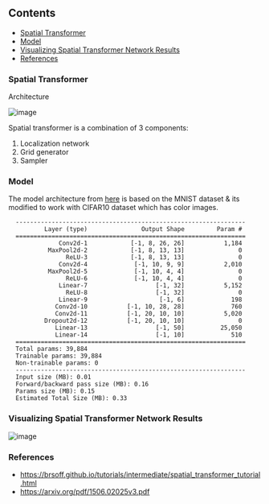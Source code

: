 ## Contents

- [Spatial Transformer](#spatial-transformer)
- [Model](#model)
- [Visualizing Spatial Transformer Network Results](#visualizing-spatial-transformer-network-results) 
- [References](#references) 


### Spatial Transformer

Architecture

![image](https://user-images.githubusercontent.com/47082769/127672712-d4eb0847-cb9c-478a-8278-084ef9649bb7.png)

Spatial transformer is a combination of 3 components:

1. Localization network
2. Grid generator
3. Sampler

### Model

The model architecture from [here](https://brsoff.github.io/tutorials/intermediate/spatial_transformer_tutorial.html) is based on the MNIST dataset & its modified to work with CIFAR10 dataset which has color images. 

      ----------------------------------------------------------------
              Layer (type)               Output Shape         Param #
      ================================================================
                  Conv2d-1            [-1, 8, 26, 26]           1,184
               MaxPool2d-2            [-1, 8, 13, 13]               0
                    ReLU-3            [-1, 8, 13, 13]               0
                  Conv2d-4             [-1, 10, 9, 9]           2,010
               MaxPool2d-5             [-1, 10, 4, 4]               0
                    ReLU-6             [-1, 10, 4, 4]               0
                  Linear-7                   [-1, 32]           5,152
                    ReLU-8                   [-1, 32]               0
                  Linear-9                    [-1, 6]             198
                 Conv2d-10           [-1, 10, 28, 28]             760
                 Conv2d-11           [-1, 20, 10, 10]           5,020
              Dropout2d-12           [-1, 20, 10, 10]               0
                 Linear-13                   [-1, 50]          25,050
                 Linear-14                   [-1, 10]             510
      ================================================================
      Total params: 39,884
      Trainable params: 39,884
      Non-trainable params: 0
      ----------------------------------------------------------------
      Input size (MB): 0.01
      Forward/backward pass size (MB): 0.16
      Params size (MB): 0.15
      Estimated Total Size (MB): 0.33

            

### Visualizing Spatial Transformer Network Results

![image](https://user-images.githubusercontent.com/47082769/127672255-e451803f-7c9e-4ac3-a77e-91ec981724d5.png)



### References

- https://brsoff.github.io/tutorials/intermediate/spatial_transformer_tutorial.html
- https://arxiv.org/pdf/1506.02025v3.pdf

